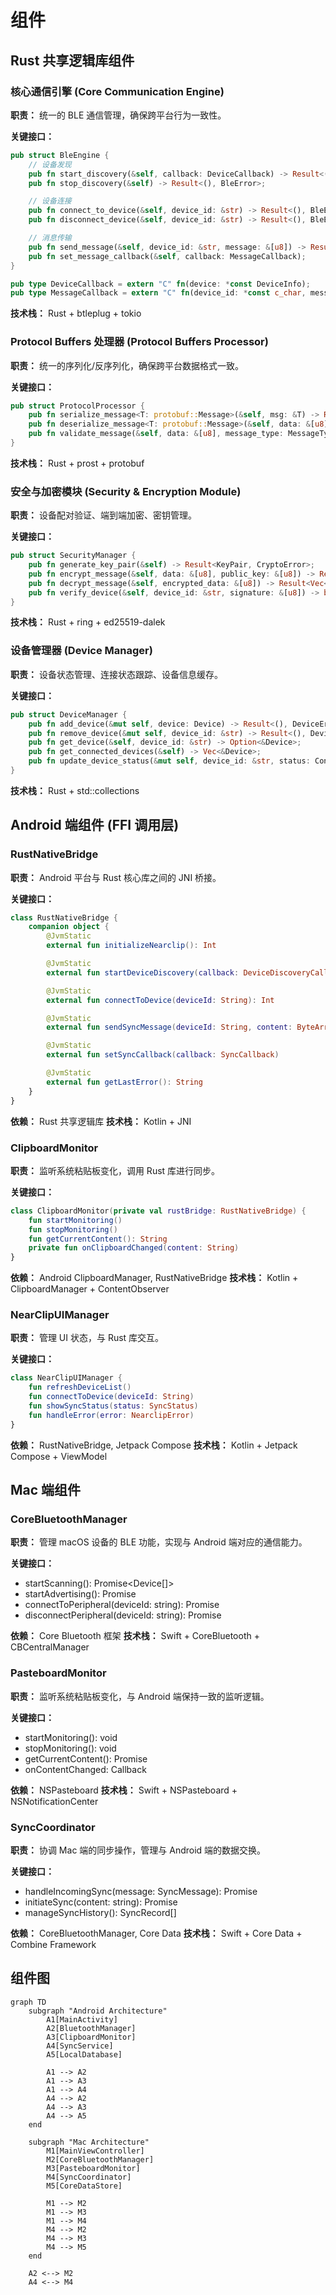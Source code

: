 # 组件

## Rust 共享逻辑库组件

### 核心通信引擎 (Core Communication Engine)

**职责：** 统一的 BLE 通信管理，确保跨平台行为一致性。

**关键接口：**
```rust
pub struct BleEngine {
    // 设备发现
    pub fn start_discovery(&self, callback: DeviceCallback) -> Result<(), BleError>;
    pub fn stop_discovery(&self) -> Result<(), BleError>;

    // 设备连接
    pub fn connect_to_device(&self, device_id: &str) -> Result<(), BleError>;
    pub fn disconnect_device(&self, device_id: &str) -> Result<(), BleError>;

    // 消息传输
    pub fn send_message(&self, device_id: &str, message: &[u8]) -> Result<(), BleError>;
    pub fn set_message_callback(&self, callback: MessageCallback);
}

pub type DeviceCallback = extern "C" fn(device: *const DeviceInfo);
pub type MessageCallback = extern "C" fn(device_id: *const c_char, message: *const u8, len: usize);
```

**技术栈：** Rust + btleplug + tokio

### Protocol Buffers 处理器 (Protocol Buffers Processor)

**职责：** 统一的序列化/反序列化，确保跨平台数据格式一致。

**关键接口：**
```rust
pub struct ProtocolProcessor {
    pub fn serialize_message<T: protobuf::Message>(&self, msg: &T) -> Result<Vec<u8>, ProtocolError>;
    pub fn deserialize_message<T: protobuf::Message>(&self, data: &[u8]) -> Result<T, ProtocolError>;
    pub fn validate_message(&self, data: &[u8], message_type: MessageType) -> bool;
}
```

**技术栈：** Rust + prost + protobuf

### 安全与加密模块 (Security & Encryption Module)

**职责：** 设备配对验证、端到端加密、密钥管理。

**关键接口：**
```rust
pub struct SecurityManager {
    pub fn generate_key_pair(&self) -> Result<KeyPair, CryptoError>;
    pub fn encrypt_message(&self, data: &[u8], public_key: &[u8]) -> Result<Vec<u8>, CryptoError>;
    pub fn decrypt_message(&self, encrypted_data: &[u8]) -> Result<Vec<u8>, CryptoError>;
    pub fn verify_device(&self, device_id: &str, signature: &[u8]) -> bool;
}
```

**技术栈：** Rust + ring + ed25519-dalek

### 设备管理器 (Device Manager)

**职责：** 设备状态管理、连接状态跟踪、设备信息缓存。

**关键接口：**
```rust
pub struct DeviceManager {
    pub fn add_device(&mut self, device: Device) -> Result<(), DeviceError>;
    pub fn remove_device(&mut self, device_id: &str) -> Result<(), DeviceError>;
    pub fn get_device(&self, device_id: &str) -> Option<&Device>;
    pub fn get_connected_devices(&self) -> Vec<&Device>;
    pub fn update_device_status(&mut self, device_id: &str, status: ConnectionStatus) -> Result<(), DeviceError>;
}
```

**技术栈：** Rust + std::collections

## Android 端组件 (FFI 调用层)

### RustNativeBridge

**职责：** Android 平台与 Rust 核心库之间的 JNI 桥接。

**关键接口：**
```kotlin
class RustNativeBridge {
    companion object {
        @JvmStatic
        external fun initializeNearclip(): Int

        @JvmStatic
        external fun startDeviceDiscovery(callback: DeviceDiscoveryCallback): Int

        @JvmStatic
        external fun connectToDevice(deviceId: String): Int

        @JvmStatic
        external fun sendSyncMessage(deviceId: String, content: ByteArray): Int

        @JvmStatic
        external fun setSyncCallback(callback: SyncCallback)

        @JvmStatic
        external fun getLastError(): String
    }
}
```

**依赖：** Rust 共享逻辑库
**技术栈：** Kotlin + JNI

### ClipboardMonitor

**职责：** 监听系统粘贴板变化，调用 Rust 库进行同步。

**关键接口：**
```kotlin
class ClipboardMonitor(private val rustBridge: RustNativeBridge) {
    fun startMonitoring()
    fun stopMonitoring()
    fun getCurrentContent(): String
    private fun onClipboardChanged(content: String)
}
```

**依赖：** Android ClipboardManager, RustNativeBridge
**技术栈：** Kotlin + ClipboardManager + ContentObserver

### NearClipUIManager

**职责：** 管理 UI 状态，与 Rust 库交互。

**关键接口：**
```kotlin
class NearClipUIManager {
    fun refreshDeviceList()
    fun connectToDevice(deviceId: String)
    fun showSyncStatus(status: SyncStatus)
    fun handleError(error: NearclipError)
}
```

**依赖：** RustNativeBridge, Jetpack Compose
**技术栈：** Kotlin + Jetpack Compose + ViewModel

## Mac 端组件

### CoreBluetoothManager

**职责：** 管理 macOS 设备的 BLE 功能，实现与 Android 端对应的通信能力。

**关键接口：**
- startScanning(): Promise<Device[]>
- startAdvertising(): Promise<void>
- connectToPeripheral(deviceId: string): Promise<void>
- disconnectPeripheral(deviceId: string): Promise<void>

**依赖：** Core Bluetooth 框架
**技术栈：** Swift + CoreBluetooth + CBCentralManager

### PasteboardMonitor

**职责：** 监听系统粘贴板变化，与 Android 端保持一致的监听逻辑。

**关键接口：**
- startMonitoring(): void
- stopMonitoring(): void
- getCurrentContent(): Promise<string>
- onContentChanged: Callback<string>

**依赖：** NSPasteboard
**技术栈：** Swift + NSPasteboard + NSNotificationCenter

### SyncCoordinator

**职责：** 协调 Mac 端的同步操作，管理与 Android 端的数据交换。

**关键接口：**
- handleIncomingSync(message: SyncMessage): Promise<void>
- initiateSync(content: string): Promise<void>
- manageSyncHistory(): SyncRecord[]

**依赖：** CoreBluetoothManager, Core Data
**技术栈：** Swift + Core Data + Combine Framework

## 组件图

```mermaid
graph TD
    subgraph "Android Architecture"
        A1[MainActivity]
        A2[BluetoothManager]
        A3[ClipboardMonitor]
        A4[SyncService]
        A5[LocalDatabase]

        A1 --> A2
        A1 --> A3
        A1 --> A4
        A4 --> A2
        A4 --> A3
        A4 --> A5
    end

    subgraph "Mac Architecture"
        M1[MainViewController]
        M2[CoreBluetoothManager]
        M3[PasteboardMonitor]
        M4[SyncCoordinator]
        M5[CoreDataStore]

        M1 --> M2
        M1 --> M3
        M1 --> M4
        M4 --> M2
        M4 --> M3
        M4 --> M5
    end

    A2 <--> M2
    A4 <--> M4
```
